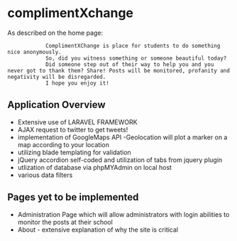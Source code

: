 # complimentXchange

As described on the home page: 

				ComplimentXChange is place for students to do something nice anonymously.
				So, did you witness something or someone beautiful today? 
				Did someone step out of their way to help you and you never got to thank them? Share! Posts will be monitored, profanity and negativity will be disregarded.
				I hope you enjoy it!

## Application Overview

- Extensive use of LARAVEL FRAMEWORK
- AJAX request to twitter to get tweets!
- implementation of GoogleMaps API
	-Geolocation will plot a marker on a map according to your location
- utilizing blade templating for validation
- jQuery accordion self-coded and utilization of tabs from jquery plugin
- utlization of database via phpMYAdmin on local host
- various data filters


## Pages yet to be implemented
- Administration Page which will allow administrators with login abilities to monitor the posts at their school
- About - extensive explanation of why the site is critical


